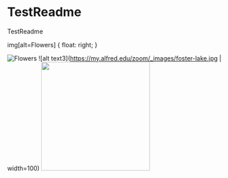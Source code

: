 # TestReadme
TestReadme




img[alt=Flowers] { float: right; }

![Flowers](https://my.alfred.edu/zoom/_images/foster-lake.jpg)
![alt text3](https://my.alfred.edu/zoom/_images/foster-lake.jpg | width=100)
[<img src="https://my.alfred.edu/zoom/_images/foster-lake.jpg" width="250"/>](image.png)
